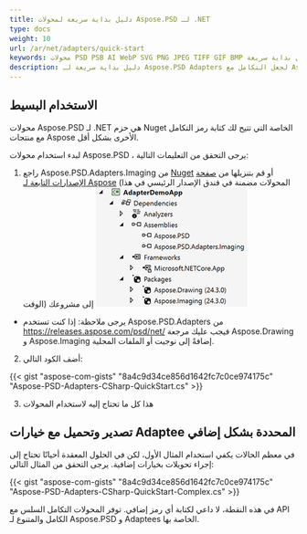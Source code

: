 ```yaml
---
title: دليل بداية سريعة لمحولات Aspose.PSD لـ .NET
type: docs
weight: 10
url: /ar/net/adapters/quick-start
keywords: محولات PSD PSB AI WebP SVG PNG JPEG TIFF GIF BMP دليل بداية سريعة
description: دليل بداية سريعة لـ Aspose.PSD Adapters لجعل التكامل مع Aspose.Imaging أسهل وأسرع.
---
```

## **الاستخدام البسيط**

محولات Aspose.PSD لـ .NET هي حزم Nuget الخاصة التي تتيح لك كتابة رمز التكامل مع منتجات Aspose الأخرى بشكل أقل.

لبدء استخدام محولات Aspose.PSD ، يرجى التحقق من التعليمات التالية:

1. راجع Aspose.PSD.Adapters.Imaging من [Nuget](https://www.nuget.org/aspose.psd.adapters.imaging) أو قم بتنزيلها من [صفحة الإصدارات التابعة لـ Aspose](https://releases.aspose.com/psd/net/) (المحولات مضمنة في فندق الإصدار الرئيسي في هذا الوقت) إلى مشروعك
![المراجع الضرورية](references.png)
* يرجى ملاحظة: إذا كنت تستخدم Aspose.PSD.Adapters من https://releases.aspose.com/psd/net/ فيجب عليك مرجعة Aspose.Drawing و Aspose.Imaging إضافةً إلى نوجيت أو الملفات المحلية.

2. أضف الكود التالي:

{{< gist "aspose-com-gists" "8a4c9d34ce856d1642fc7c0ce974175c" "Aspose-PSD-Adapters-CSharp-QuickStart.cs" >}}

3. هذا كل ما تحتاج إليه لاستخدام المحولات

## **تصدير وتحميل مع خيارات Adaptee المحددة بشكل إضافي**

في معظم الحالات يكفي استخدام المثال الأول، لكن في الحلول المعقدة أحيانًا تحتاج إلى إجراء تحويلات بخيارات إضافية.
يرجى التحقق من المثال التالي:

{{< gist "aspose-com-gists" "8a4c9d34ce856d1642fc7c0ce974175c" "Aspose-PSD-Adapters-CSharp-QuickStart-Complex.cs" >}}

في هذه النقطة، لا داعي لكتابة أي رمز إضافي. توفر المحولات التكامل السلس مع API الكامل والمتنوع لـ Aspose.PSD و Adaptees الخاصة بها.
